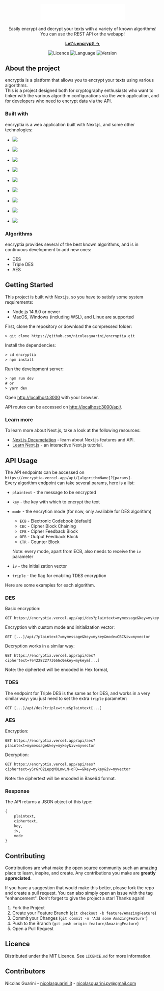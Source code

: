 
<p align="center">
    <picture>
        <source media="(prefers-color-scheme: light)" srcset="./.github/logo-light.svg">
        <a href="https://encryptia.vercel.app/" target="_blank">
            <img src="./.github/logo-dark.svg" alt="encryptia" width="275">
        </a>
    </picture>
  
</p>

<p align="center">
  Easily encrypt and decrypt your texts with a variety of known algorithms!<br> 
  You can use the REST API or the webapp!
<p>

<p align="center">
  <a href="https://ecnryptia.vercel.app"><strong>Let's encrypt! &rarr;</strong></a>
</p>


<p align="center">
    <img src="https://img.shields.io/github/license/nicolasguarini/encryptia" alt="Licence">
    <img src="https://img.shields.io/github/last-commit/nicolasguarini/encryptia" alt="Language">
    <img src="https://img.shields.io/github/package-json/v/nicolasguarini/encryptia" alt="Version">
</p>

## About the project
encryptia is a platform that allows you to encrypt your texts using various algorithms. \
This is a project designed both for cryptography enthusiasts who want to tinker with the various algorithm configurations via the web application, and for developers who need to encrypt data via the API.
### Built with
encryptia is a web application built with Next.js, and some other technologies:
- <a href="https://wikipedia.org/wiki/JavaScript">
    <img src="https://img.shields.io/badge/JavaScript-F7DF1E?style=for-the-badge&logo=javascript&logoColor=black" />
</a>

- <a href="https://nodejs.org/">
    <img src="https://img.shields.io/badge/Node.js-43853D?style=for-the-badge&logo=node.js&logoColor=white" />
</a>

- <a href="https://reactjs.org/">
    <img src="https://img.shields.io/badge/React-20232A?style=for-the-badge&logo=react&logoColor=61DAFB" />
</a>

- <a href="https://tailwindcss.com/">
    <img src="https://img.shields.io/badge/Tailwind_CSS-38B2AC?style=for-the-badge&logo=tailwind-css&logoColor=white" />
</a> 

-  <a href="https://eslint.org/">
    <img src="https://img.shields.io/badge/eslint-3A33D1?style=for-the-badge&logo=eslint&logoColor=white" />
</a>

- <a href="https://vercel.com/">
    <img src="https://img.shields.io/badge/Vercel-000000?style=for-the-badge&logo=vercel&logoColor=white" />
</a>

- <a href="https://git-scm.com/">
    <img src="https://img.shields.io/badge/GIT-E44C30?style=for-the-badge&logo=git&logoColor=white" />
</a>

- <a href="https://www.figma.com/">
    <img src="https://img.shields.io/badge/Figma-F24E1E?style=for-the-badge&logo=figma&logoColor=white" />
</a>

- <a href="https://www.notion.so/">
    <img src="https://img.shields.io/badge/Notion-000000?style=for-the-badge&logo=notion&logoColor=white" />
</a>

### Algorithms
encryptia provides several of the best known algorithms, and is in continuous development to add new ones:

- DES
- Triple DES
- AES

## Getting Started
This project is built with Next.js, so you have to satisfy some system requirements:

- Node.js 14.6.0 or newer
- MacOS, Windows (including WSL), and Linux are supported

First, clone the repository or download the compressed folder: 
```
> git clone https://github.com/nicolasguarini/encryptia.git
```
Install the dependencies:
```
> cd encryptia
> npm install
```
Run the development server:
``` 
> npm run dev
# or
> yarn dev
```
Open [http://localhost:3000](http://localhost:3000) with your browser.

API routes can be accessed on [http://localhost:3000/api/](http://localhost:3000/api/).

### Learn more
To learn more about Next.js, take a look at the following resources:
- [Next.js Documetation](https://nextjs.org/docs) - learn about Next.js features and API.
- [Learn Next.js](https://nextjs.org/learn) - an interactive Next.js tutorial.


## API Usage
The API endpoints can be accessed on `https://encryptia.vercel.app/api/[algorithmName]?[params]`. \
Every algorithm endpoint can take several params, here is a list:

- `plaintext` - the message to be encrypted
- `key` - the key with which to encrypt the text
- `mode` - the encrytion mode (for now, only available for DES algorithm)
    
    - `ECB` - Electronic Codebook (default)
    - `CBC` - Cipher Block Chaining
    - `CFB` - Cipher Feedback Block
    - `OFB` - Output Feedback Block
    - `CTR` - Counter Block
    
    Note: every mode, apart from ECB, also needs to receive the `iv` parameter

- `iv` - the initialization vector
- `triple` - the flag for enabling TDES encryption

Here are some examples for each algorithm.
### DES
Basic encryption:
```
GET https://encryptia.vercel.app/api/des?plaintext=mymessage&key=mykey
```
Encryption with custom mode and initialization vector:
```
GET [...]/api/?plaintext?=mymessage&key=mykey&mode=CBC&iv=myvector
```
Decryption works in a similar way:
```
GET https://encryptia.vercel.app/api/des?ciphertext=7e422822773666c0&key=mykey&[...]
```
Note: the ciphertext will be encoded in Hex format,
### TDES
The endpoint for Triple DES is the same as for DES, and works in a very similar way: you just need to set the extra `triple` parameter:
```
GET [...]/api/des?triple=true&plaintext[...]
```

### AES
Encryption:
```
GET https://encryptia.vercel.app/api/aes?plaintext=mymessage&key=mykey&iv=myvector
```
Decryption:
```
GET https://encryptia.vercel.app/api/aes?ciphertext=ySrGrO2LepqM0LnwLN+oFQ==&key=mykey&iv=myvector
```
Note: the ciphertext will be encoded in Base64 format.

### Response 
The API returns a JSON object of this type:
```
{
    plaintext,
    ciphertext,
    key,
    iv,
    mode
}
```

## Contributing
Contributions are what make the open source community such an amazing place to learn, inspire, and create. Any contributions you make are **greatly appreciated**.

If you have a suggestion that would make this better, please fork the repo and create a pull request. You can also simply open an issue with the tag "enhancement".
Don't forget to give the project a star! Thanks again!

1. Fork the Project
2. Create your Feature Branch (`git checkout -b feature/AmazingFeature`)
3. Commit your Changes (`git commit -m 'Add some AmazingFeature'`)
4. Push to the Branch (`git push origin feature/AmazingFeature`)
5. Open a Pull Request

## Licence 
Distributed under the MIT Licence. See `LICENCE.md` for more information.

## Contributors
Nicolas Guarini - [nicolasguarini.it](https://nicolasguarini.it) - [nicolasguarini.py@gmail.com](mailto:nicolasguarini.py@gmail.com)
